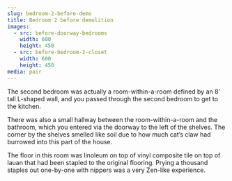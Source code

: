 ```yaml
---
slug: bedroom-2-before-demo
title: Bedroom 2 before demolition
images:
  - src: before-doorway-bedrooms
    width: 600
    height: 450
  - src: before-bedroom-2-closet
    width: 600
    height: 450
media: pair
---
```

The second bedroom was actually a room-within-a-room defined by an 8' tall L-shaped wall, and you passed through the second bedroom to get to the kitchen.

There was also a small hallway between the room-within-a-room and the bathroom, which you entered via the doorway to the left of the shelves. The corner by the shelves smelled like soil due to how much cat’s claw had burrowed into this part of the house.

The floor in this room was linoleum on top of vinyl composite tile on top of lauan that had been stapled to the original flooring. Prying a thousand staples out one-by-one with nippers was a very Zen-like experience.
